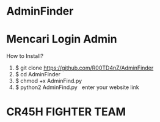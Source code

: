 # AdminFinder
# Mencari Login Admin
How to Install?
1. $ git clone https://github.com/R00TD4nZ/AdminFinder
3. $ cd AdminFinder
3. $ chmod +x AdminFind.py
4. $ python2 AdminFind.py
 
enter your website link
 
# CR45H FIGHTER TEAM
